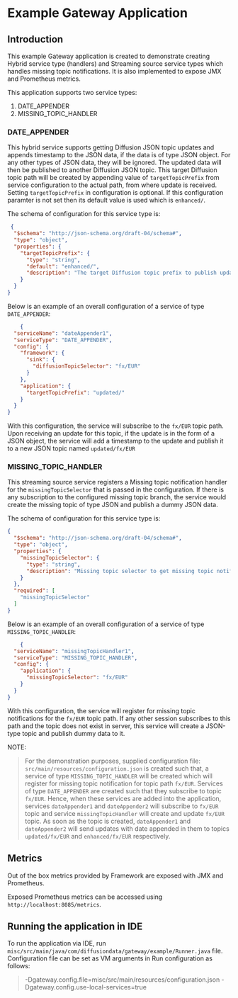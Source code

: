# Example Gateway Application

## Introduction

This example Gateway application is created to demonstrate creating Hybrid
service type (handlers) and Streaming source service types which handles missing
topic notifications. It is also implemented to expose JMX and Prometheus metrics.

This application supports two service types:

1. DATE_APPENDER
2. MISSING_TOPIC_HANDLER

### DATE_APPENDER

This hybrid service supports getting Diffusion JSON topic updates and appends
timestamp to the JSON data, if the data is of type JSON object. For any other
types of JSON data, they will be ignored. The updated data will then be
published to another Diffusion JSON topic. This target Diffusion topic path will
be created by appending value of `targetTopicPrefix` from service configuration
to the actual path, from where update is received. Setting `targetTopicPrefix` in configuration is optional. If this configuration paramter is not set then its default value is used which is `enhanced/`.

The schema of configuration for this service type is:

```json
 {
  "$schema": "http://json-schema.org/draft-04/schema#",
  "type": "object",
  "properties": {
    "targetTopicPrefix": {
      "type": "string",
      "default": "enhanced/",
      "description": "The target Diffusion topic prefix to publish updates to. This prefix is appended to the topic path from which the update is received, creating a new topic path. The updated data is then published to the newly created topic path"
    }
  }
}
```

Below is an example of an overall configuration of a service of
type `DATE_APPENDER`:

```json
    {
  "serviceName": "dateAppender1",
  "serviceType": "DATE_APPENDER",
  "config": {
    "framework": {
      "sink": {
        "diffusionTopicSelector": "fx/EUR"
      }
    },
    "application": {
      "targetTopicPrefix": "updated/"
    }
  }
}
```

With this configuration, the service will subscribe to the `fx/EUR` topic path.
Upon receiving an update for this topic, if the update is in the form of a JSON
object, the service will add a timestamp to the update and publish it to a new
JSON topic named `updated/fx/EUR`

### MISSING_TOPIC_HANDLER

This streaming source service registers a Missing topic notification handler for
the `missingTopicSelector` that is passed in the configuration. If there is any
subscription to the configured missing topic branch, the service would create
the missing topic of type JSON and publish a dummy JSON data.

The schema of configuration for this service type is:

```json
{
  "$schema": "http://json-schema.org/draft-04/schema#",
  "type": "object",
  "properties": {
    "missingTopicSelector": {
      "type": "string",
      "description": "Missing topic selector to get missing topic notifications"
    }
  },
  "required": [
    "missingTopicSelector"
  ]
}
```

Below is an example of an overall configuration of a service of
type `MISSING_TOPIC_HANDLER`:

```json
    {
  "serviceName": "missingTopicHandler1",
  "serviceType": "MISSING_TOPIC_HANDLER",
  "config": {
    "application": {
      "missingTopicSelector": "fx/EUR"
    }
  }
}
```

With this configuration, the service will register for missing topic
notifications for the `fx/EUR` topic path. If any other session subscribes to
this path and the topic does not exist in server, this service will create a
JSON-type topic and publish dummy data to it.

NOTE:
> For the demonstration purposes, supplied configuration file: `src/main/resources/configuration.json` is created such that, a service of type `MISSING_TOPIC_HANDLER` will be created which will register for missing topic notification for topic path `fx/EUR`. Services of type `DATE_APPENDER` are created such that they subscribe to topic `fx/EUR`. Hence, when these services are added into the application, services `dateAppender1` and `dateAppender2` will subscribe to `fx/EUR` topic and service `missingTopicHandler` will create and update `fx/EUR` topic. As soon as the topic is created, `dateAppender1` and `dateAppender2` will send updates with date appended in them to topics `updated/fx/EUR` and `enhanced/fx/EUR` respectively. 

## Metrics
Out of the box metrics provided by Framework are exposed with JMX and Prometheus. 

Exposed Prometheus metrics can be accessed using `http://localhost:8085/metrics`.

## Running the application in IDE
To run the application via IDE, run `misc/src/main/java/com/diffusiondata/gateway/example/Runner.java` file. Configuration file can be set as VM arguments in Run configuration as follows:

> -Dgateway.config.file=misc/src/main/resources/configuration.json -Dgateway.config.use-local-services=true